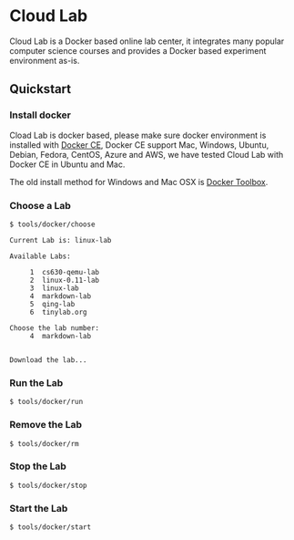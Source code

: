 
# Cloud Lab

Cloud Lab is a Docker based online lab center, it integrates many popular computer
science courses and provides a Docker based experiment environment as-is.

## Quickstart

### Install docker

Cload Lab is docker based, please make sure docker environment is installed with [Docker CE](https://store.docker.com/search?type=edition&offering=community), Docker CE support Mac, Windows, Ubuntu, Debian, Fedora, CentOS, Azure and AWS, we have tested Cloud Lab with Docker CE in Ubuntu and Mac.

The old install method for Windows and Mac OSX is [Docker Toolbox](https://www.docker.com/docker-toolbox).

### Choose a Lab

    $ tools/docker/choose

    Current Lab is: linux-lab

    Available Labs:

         1	cs630-qemu-lab
         2	linux-0.11-lab
         3	linux-lab
         4	markdown-lab
         5	qing-lab
         6	tinylab.org

    Choose the lab number:
         4	markdown-lab


    Download the lab...

### Run the Lab

    $ tools/docker/run

### Remove the Lab

    $ tools/docker/rm

### Stop the Lab

    $ tools/docker/stop

### Start the Lab

    $ tools/docker/start
